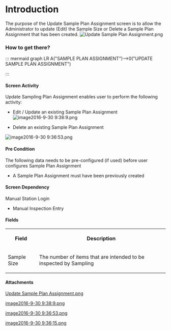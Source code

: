 # Introduction


The purpose of the Update Sample Plan Assignment screen is to allow the Administrator to update (Edit) the Sample Size or Delete a Sample Plan Assignment that has been created.
![Update Sample Plan Assignment.png](/.attachments/29918042.png)




### How to get there?



::: mermaid
graph LR
A("SAMPLE PLAN ASSIGNMENT")-->0("UPDATE SAMPLE PLAN ASSIGNMENT")

:::


#### Screen Activity


Update Sampling Plan Assignment enables user to perform the following activity:

- Edit / Update an existing Sample Plan Assignment
![image2016-9-30 9:38:9.png](/.attachments/29918043.png)



- Delete an existing Sample Plan Assignment

![image2016-9-30 9:36:53.png](/.attachments/29918044.png)





#### Pre Condition


The following data needs to be pre-configured (if used) before user configures Sample Plan Assignment

- A Sample Plan Assignment must have been previously created


#### Screen Dependency


Manual Station Login

- Manual Inspection Entry



#### Fields


<table class="confluenceTable"><tbody><tr><th class="confluenceTh"><p>Field</p></th><th class="confluenceTh"><p>Description</p></th></tr><tr><td class="confluenceTd"><p>Sample Size</p></td><td class="confluenceTd"><p>The number of items that are intended to be inspected by Sampling</p></td></tr></tbody></table>



#### Attachments

[Update Sample Plan Assignment.png](/.attachments/29918042.png)
[image2016-9-30 9:38:9.png](/.attachments/29918043.png)
[image2016-9-30 9:36:53.png](/.attachments/29918044.png)
[image2016-9-30 9:36:15.png](/.attachments/29918045.png)

